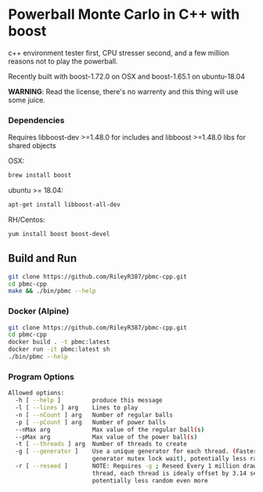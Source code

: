 # Powerball Monte Carlo in C++ with boost
c++ environment tester first, CPU stresser second, and a few million reasons not to play the powerball.

Recently built with boost-1.72.0 on OSX and boost-1.65.1 on ubuntu-18.04

**WARNING**: Read the license, there's no warrenty and this thing will use some juice.

### Dependencies

Requires libboost-dev >=1.48.0 for includes and libboost >=1.48.0 libs for shared objects

OSX:

```sh
brew install boost
```

ubuntu >= 18.04:

```sh
apt-get install libboost-all-dev
```

RH/Centos:

```sh
yum install boost boost-devel
```

## Build and Run

```sh
git clone https://github.com/RileyR387/pbmc-cpp.git
cd pbmc-cpp
make && ./bin/pbmc --help
```

### Docker (Alpine)
```sh
git clone https://github.com/RileyR387/pbmc-cpp.git
cd pbmc-cpp
docker build . -t pbmc:latest
docker run -it pbmc:latest sh
./bin/pbmc --help
```

### Program Options

```sh
Allowed options:
  -h [ --help ]         produce this message
  -l [ --lines ] arg    Lines to play
  -n [ --nCount ] arg   Number of regular balls
  -p [ --pCount ] arg   Number of power balls
  --nMax arg            Max value of the regular ball(s)
  --pMax arg            Max value of the power ball(s)
  -t [ --threads ] arg  Number of threads to create
  -g [ --generator ]    Use a unique generator for each thread. (Faster, no 
                        generator mutex lock wait), potentially less random
  -r [ --reseed ]       NOTE: Requires -g ; Reseed Every 1 million drawings per
                        thread, each thread is idealy offset by 3.14 seconds; 
                        potentially less random even more
```

